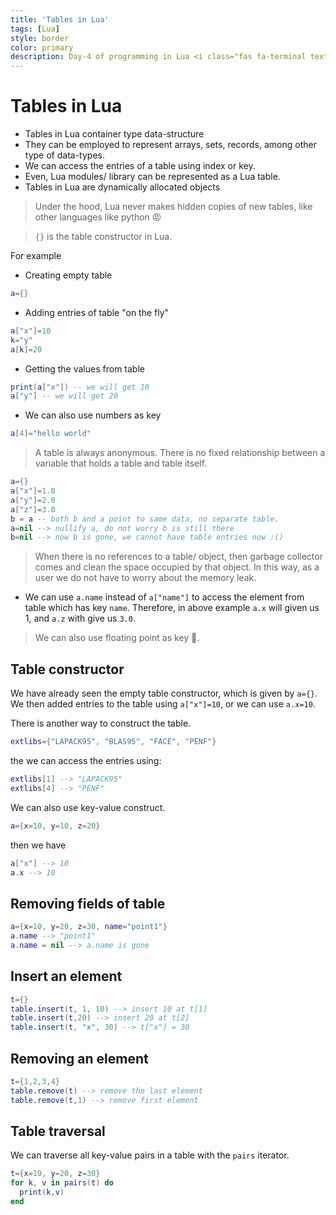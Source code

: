 ```yaml
---
title: 'Tables in Lua'
tags: [Lua]
style: border
color: primary
description: Day-4 of programming in Lua <i class="fas fa-terminal text-warning"></i>. In this note, I have explained my understanding about the table data type in Lua.
---
```


# Tables in Lua

- Tables in Lua container type data-structure
- They can be employed to represent arrays, sets, records, among other type of data-types.
- We can access the entries of a table using index or key.
- Even, Lua modules/ library can be represented as a Lua table.
- Tables in Lua are dynamically allocated objects

> Under the hood, Lua never makes hidden copies of new tables, like other languages like python 😡

> `{}` is the table constructor in Lua.

For example

- Creating empty table

```lua
a={}
```

- Adding entries of table "on the fly"


```lua
a["x"]=10
k="y"
a[k]=20
```

- Getting the values from table

```lua
print(a["x"]) -- we will get 10
a["y"] -- we will get 20
```

- We can also use numbers as key

```lua
a[4]="hello world"
```

> A table is always anonymous. There is no fixed relationship between a variable that holds a table and table itself.

```lua
a={}
a["x"]=1.0
a["y"]=2.0
a["z"]=3.0
b = a -- both b and a point to same data, no separate table.
a=nil --> nullify a, do not worry b is still there
b=nil --> now b is gone, we cannot have table entries now :()
```

> When there is no references to a table/ object, then garbage collector comes and clean the space occupied by that object. In this way, as a user we do not have to worry about the memory leak.

- We can use `a.name` instead of `a["name"]` to access the element from table which has key `name`. Therefore, in above example `a.x` will given us 1, and `a.z` with give us `3.0`.

> We can also use floating point as key 🐺.

## Table constructor

We have already seen the empty table constructor, which is given by `a={}`. We then added entries to the table using `a["x"]=10`, or we can use `a.x=10`.

There is another way to construct the table.

```lua
extlibs={"LAPACK95", "BLAS95", "FACE", "PENF"}
```

the we can access the entries using:

```lua
extlibs[1] --> "LAPACK95"
extlibs[4] --> "PENF"
```

We can also use key-value construct.

```lua
a={x=10, y=10, z=20}
```

then we have

```lua
a["x"] --> 10
a.x --> 10
```

## Removing fields of table

```lua
a={x=10, y=20, z=30, name="point1"}
a.name --> "point1"
a.name = nil --> a.name is gone
```

## Insert an element

```lua
t={}
table.insert(t, 1, 10) --> insert 10 at t[1]
table.insert(t,20) --> insert 20 at t[2]
table.insert(t, "x", 30) --> t["x"] = 30
```

## Removing an element

```lua
t={1,2,3,4}
table.remove(t) --> remove the last element
table.remove(t,1) --> remove first element
```


## Table traversal

We can traverse all key-value pairs in a table with the `pairs` iterator. 

```lua
t={x=10, y=20, z=30}
for k, v in pairs(t) do
  print(k,v)
end
```


